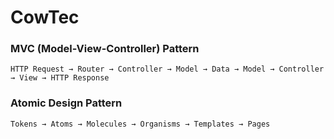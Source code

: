# CowTec


### **MVC (Model-View-Controller) Pattern**
```
HTTP Request → Router → Controller → Model → Data → Model → Controller → View → HTTP Response
```


### **Atomic Design Pattern**
```
Tokens → Atoms → Molecules → Organisms → Templates → Pages
```